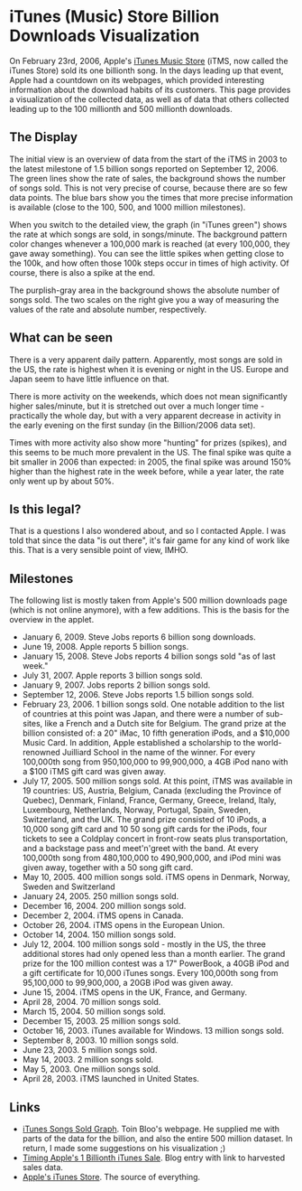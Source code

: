 # iTunes (Music) Store Billion Downloads Visualization

On February 23rd, 2006, Apple's <a href="http://www.apple.com/itunes/">iTunes Music Store</a> (iTMS, now called the iTunes Store) sold its one billionth song. In the days leading up that event, Apple had a countdown on its webpages, which provided interesting information about the download habits of its customers. This page provides a visualization of the collected data, as well as of data that others collected leading up to the 100 millionth and 500 millionth downloads.

## The Display

The initial view is an overview of data from the start of the iTMS in 2003 to the latest milestone of 1.5 billion songs reported on September 12, 2006. The green lines show the rate of sales, the background shows the number of songs sold. This is not very precise of course, because there are so few data points. The blue bars show you the times that more precise information is available (close to the 100, 500, and 1000 million milestones).

When you switch to the detailed view, the graph (in "iTunes green") shows the rate at which songs are sold, in songs/minute. The background pattern color changes whenever a 100,000 mark is reached (at every 100,000, they gave away something). You can see the little spikes when getting close to the 100k, and how often those 100k steps occur in times of high activity. Of course, there is also a spike at the end.

The purplish-gray area in the background shows the absolute number of songs sold. The two scales on the right give you a way of measuring the values of the rate and absolute number, respectively.

## What can be seen

There is a very apparent daily pattern. Apparently, most songs are sold in the US, the rate is highest when it is evening or night in the US. Europe and Japan seem to have little influence on that.

There is more activity on the weekends, which does not mean significantly higher sales/minute, but it is stretched out over a much longer time - practically the whole day, but with a very apparent decrease in activity in the early evening on the first sunday (in the Billion/2006 data set).

Times with more activity also show more "hunting" for prizes (spikes), and this seems to be much more prevalent in the US. The final spike was quite a bit smaller in 2006 than expected: in 2005, the final spike was around 150% higher than the highest rate in the week before, while a year later, the rate only went up by about 50%.

## Is this legal?

That is a questions I also wondered about, and so I contacted Apple. I was told that since the data "is out there", it's fair game for any kind of work like this. That is a very sensible point of view, IMHO.

## Milestones

The following list is mostly taken from Apple's 500 million downloads page (which is not online anymore), with a few additions. This is the basis for the overview in the applet.
<ul>
	<li>January 6, 2009. Steve Jobs reports 6 billion song downloads.</li>
	<li>June 19, 2008. Apple reports 5 billion songs.</li>
	<li>January 15, 2008. Steve Jobs reports 4 billion songs sold "as of last week."</li>
	<li>July 31, 2007. Apple reports 3 billion songs sold.</li>
	<li>January 9, 2007. Jobs reports 2 billion songs sold.</li>
	<li>September 12, 2006. Steve Jobs reports 1.5 billion songs sold.</li>
	<li>February 23, 2006. 1 billion songs sold. One notable addition to the list of countries at this point was Japan, and there were a number of sub-sites, like a French and a Dutch site for Belgium. The grand prize at the billion consisted of: a 20" iMac, 10 fifth generation iPods, and a $10,000 Music Card. In addition, Apple established a scholarship to the world-renowned Juilliard School in the name of the winner. For every 100,000th song from 950,100,000 to 99,900,000, a 4GB iPod nano with a $100 iTMS gift card was given away.</li>
	<li>July 17, 2005. 500 million songs sold. At this point, iTMS was available in 19 countries: US, Austria, Belgium, Canada (excluding the Province of Quebec), Denmark, Finland, France, Germany, Greece, Ireland, Italy, Luxembourg, Netherlands, Norway, Portugal, Spain, Sweden, Switzerland, and the UK. The grand prize consisted of 10 iPods, a 10,000 song gift card and 10 50 song gift cards for the iPods, four tickets to see a Coldplay concert in front-row seats plus transportation, and a backstage pass and meet'n'greet with the band. At every 100,000th song from 480,100,000 to 490,900,000, and iPod mini was given away, together with a 50 song gift card.</li>
	<li>May 10, 2005. 400 million songs sold. iTMS opens in Denmark, Norway, Sweden and Switzerland</li>
	<li>January 24, 2005. 250 million songs sold.</li>
	<li>December 16, 2004. 200 million songs sold.</li>
	<li>December 2, 2004. iTMS opens in Canada.</li>
	<li>October 26, 2004. iTMS opens in the European Union.</li>
	<li>October 14, 2004. 150 million songs sold.</li>
	<li>July 12, 2004. 100 million songs sold - mostly in the US, the three additional stores had only opened less than a month earlier. The grand prize for the 100 million contest was a 17" PowerBook, a 40GB iPod and a gift certificate for 10,000 iTunes songs. Every 100,000th song from 95,100,000 to 99,900,000, a 20GB iPod was given away.</li>
	<li>June 15, 2004. iTMS opens in the UK, France, and Germany.</li>
	<li>April 28, 2004. 70 million songs sold.</li>
	<li>March 15, 2004. 50 million songs sold.</li>
	<li>December 15, 2003. 25 million songs sold.</li>
	<li>October 16, 2003. iTunes available for Windows. 13 million songs sold.</li>
	<li>September 8, 2003. 10 million songs sold.</li>
	<li>June 23, 2003. 5 million songs sold.</li>
	<li>May 14, 2003. 2 million songs sold.</li>
	<li>May 5, 2003. One million songs sold.</li>
	<li>April 28, 2003. iTMS launched in United States.</li>
</ul>

## Links

<ul>
	<li><a href="http://itunescount.tijdweb.nl/">iTunes Songs Sold Graph</a>. Toin Bloo's webpage. He supplied me with parts of the data for the billion, and also the entire 500 million dataset. In return, I made some suggestions on his visualization ;)</li>
	<li><a href="http://www.anders.com/cms/149/iTunes/1.billionth.song/Apple">Timing Apple's 1 Billionth iTunes Sale</a>. Blog entry with link to harvested sales data.</li>
	<li><a href="http://www.apple.com/itunes/">Apple's iTunes Store</a>. The source of everything.</li>
</ul>
